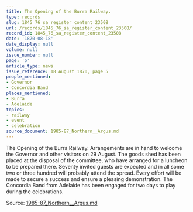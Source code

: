 ```yaml
---
title: The Opening of the Burra Railway.
type: records
slug: 1845_76_sa_register_content_23508
url: /records/1845_76_sa_register_content_23508/
record_id: 1845_76_sa_register_content_23508
date: '1870-08-18'
date_display: null
volume: null
issue_number: null
page: '5'
article_type: news
issue_reference: 18 August 1870, page 5
people_mentioned:
- Governor
- Concordia Band
places_mentioned:
- Burra
- Adelaide
topics:
- railway
- event
- celebration
source_document: 1985-87_Northern__Argus.md
---
```


The Opening of the Burra Railway.  Arrangements are in hand to welcome the Governor and other visitors on 29 August.  The goods shed has been placed at the disposal of the committee, who have arranged for a luncheon to be prepared there.  Seventy invited guests are expected and in all some two or three hundred will probably attend the spread.  Every effort will be made to secure a success and ensure a pleasing demonstration.  The Concordia Band from Adelaide has been engaged for two days to play during the celebrations.

Source: [1985-87_Northern__Argus.md](/downloads/markdown/1985-87_Northern__Argus.md)
